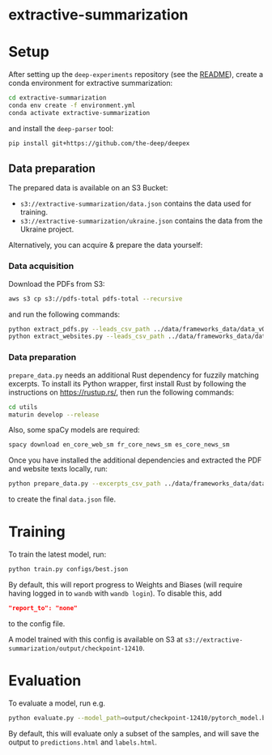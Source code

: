 # extractive-summarization

# Setup

After setting up the `deep-experiments` repository (see the [README](../README.rst)), create a conda environment for extractive summarization:

```bash
cd extractive-summarization
conda env create -f environment.yml
conda activate extractive-summarization
```

and install the `deep-parser` tool:

```bash
pip install git+https://github.com/the-deep/deepex
```

## Data preparation

The prepared data is available on an S3 Bucket: 

- `s3://extractive-summarization/data.json` contains the data used for training.
- `s3://extractive-summarization/ukraine.json` contains the data from the Ukraine project.

Alternatively, you can acquire & prepare the data yourself:

### Data acquisition

Download the PDFs from S3:

```bash
aws s3 cp s3://pdfs-total pdfs-total --recursive
```

and run the following commands:

```bash
python extract_pdfs.py --leads_csv_path ../data/frameworks_data/data_v0.7.1/leads.csv --input_path pdfs-total --output_path pdf_texts # extracts pdfs
python extract_websites.py --leads_csv_path ../data/frameworks_data/data_v0.7.1/leads.csv --output_path website_texts # extracts websites
```

### Data preparation

`prepare_data.py` needs an additional Rust dependency for fuzzily matching excerpts. To install its Python wrapper, first install Rust by following the instructions on https://rustup.rs/, then run the following commands:
 
```bash
cd utils
maturin develop --release
```

Also, some spaCy models are required:

```bash
spacy download en_core_web_sm fr_core_news_sm es_core_news_sm
```

Once you have installed the additional dependencies and extracted the PDF and website texts locally, run:

```bash
python prepare_data.py --excerpts_csv_path ../data/frameworks_data/data_v0.7.1/train_v0.7.1.csv --lead_dirs pdf_texts website_texts --output_path=data.json
```

to create the final `data.json` file.

# Training

To train the latest model, run:

```bash
python train.py configs/best.json
```

By default, this will report progress to Weights and Biases (will require having logged in to `wandb` with `wandb login`). To disable this, add 

```json
"report_to": "none"
```

to the config file.

A model trained with this config is available on S3 at `s3://extractive-summarization/output/checkpoint-12410`.

# Evaluation

To evaluate a model, run e.g.

```bash
python evaluate.py --model_path=output/checkpoint-12410/pytorch_model.bin --model_config_path=configs/best.json --data_path=ukraine.json
```

By default, this will evaluate only a subset of the samples, and will save the output to `predictions.html` and `labels.html`.